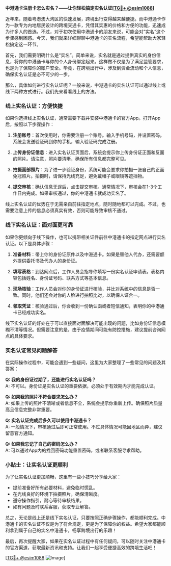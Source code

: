 **中港通卡注册卡怎么实名？——让你轻松搞定实名认证[[TG💪+ @esim1088](https://t.me/s/esim1088)]**

近年来，随着粤港澳大湾区的快速发展，跨境出行变得越来越便捷。而中港通卡作为一款专为内地居民设计的跨境交通卡，凭借其实惠的价格和方便的功能，迅速成为许多人的首选。不过，对于初次使用中港通卡的朋友来说，可能会对“实名”这个步骤感到困惑。今天，我们就来详细聊聊中港通卡的实名流程，希望能帮助大家轻松搞定这一环节。

首先，我们需要明确什么是“实名”。简单来说，实名就是通过提供真实的身份信息，将你的中港通卡与你的个人身份绑定起来。这样做不仅是为了满足监管要求，也是为了保障你的账户安全。毕竟，在跨境出行中，涉及到资金流动和个人信息，确保实名认证是必不可少的一步。

那么，具体如何进行实名认证呢？一般来说，中港通卡的实名认证可以通过线上或线下两种方式进行。我们先来看看线上的方法。

### 线上实名认证：方便快捷

如果你选择线上实名认证，通常需要下载并安装中港通卡的官方App。打开App后，按照以下步骤操作：

1. **注册账号**：首次使用时，你需要注册一个账号。输入手机号码，并设置密码。系统会发送验证码到你的手机，输入验证码完成注册。
   
2. **上传身份证信息**：进入实名认证页面后，系统会提示你上传身份证正面和反面的照片。请注意，照片要清晰，确保所有信息都完整可见。

3. **拍摄面部照片**：为了进一步验证身份，系统可能会要求你拍摄一张自己的正面免冠照片。拍摄时，请保持光线充足，避免戴帽子或眼镜等遮挡物。

4. **提交审核**：确认信息无误后，点击提交审核。通常情况下，审核会在1-3个工作日内完成。如果审核通过，你的中港通卡就成功实名了。

线上实名认证的优势在于无需亲自前往指定地点，随时随地都可以完成。不过，也需要注意上传的信息必须真实有效，否则可能导致审核不通过。

### 线下实名认证：面对面更可靠

如果你更倾向于线下操作，也可以携带相关证件前往中港通卡的指定网点进行实名认证。以下是具体步骤：

1. **准备材料**：带上你的身份证原件以及中港通卡。如果是替他人代办，还需要额外提供委托书及代办人的身份证。

2. **填写表格**：到达网点后，工作人员会指导你填写一份实名认证申请表。表格内容包括姓名、身份证号码、联系方式等基本信息。

3. **现场核验**：工作人员会对你的身份证进行核验，并比对系统中的信息是否一致。同时，他们还会对你的人脸进行拍照比对，以确保人证合一。

4. **领取凭证**：核验通过后，你会收到一份确认函或者短信通知，表明你的中港通卡已经成功实名。

线下实名认证的好处在于可以直接面对面解决可能出现的问题，比如身份证信息模糊不清等情况。但需要注意的是，由于疫情期间可能有防控措施，建议提前咨询网点的具体要求。

### 实名认证常见问题解答

在实际操作过程中，可能会遇到一些疑问，这里为大家整理了一些常见的问题及其答案：

**Q: 我的身份证过期了，还能进行实名认证吗？**  
A: 不可以。身份证是实名认证的重要依据，必须处于有效期内才能完成认证。

**Q: 如果我的照片不符合要求怎么办？**  
A: 如果上传的照片不清晰或者信息不全，系统会提示你重新上传。确保照片质量高且信息完整非常重要。

**Q: 实名认证完成后多久可以使用中港通卡？**  
A: 一般情况下，审核通过后即可正常使用。不过具体情况可能因地区而异，建议留意官方通知。

**Q: 如果我忘记了自己的密码怎么办？**  
A: 可以通过App内的找回密码功能重置密码，或者联系客服寻求帮助。

### 小贴士：让实名认证更顺利

为了让实名认证更加顺畅，这里有一些小技巧分享给大家：

- 提前准备好所有必要材料，避免临时慌乱。
- 在光线良好的环境下拍摄照片，确保清晰度。
- 遵守操作指引，耐心等待审核结果。
- 如有问题及时联系客服，获取专业解答。

总之，无论是线上还是线下实名认证，只要按照正确步骤操作，都能顺利完成。中港通卡的实名认证不仅是为了符合规定，更是为了保障你的权益。希望大家都能顺利拿到属于自己的实名中港通卡，畅享跨境出行的乐趣！

最后，再次提醒大家，如果在实名认证过程中有任何疑问，可以随时关注中港通卡的官方渠道，获取最新资讯和支持。让我们一起享受便捷高效的跨境生活吧！

[[TG💪+ @esim1088](https://t.me/s/esim1088) ![Image](https://i.postimg.cc/4NQfJmqS/Snipaste-2025-05-13-00-14-12.png)]